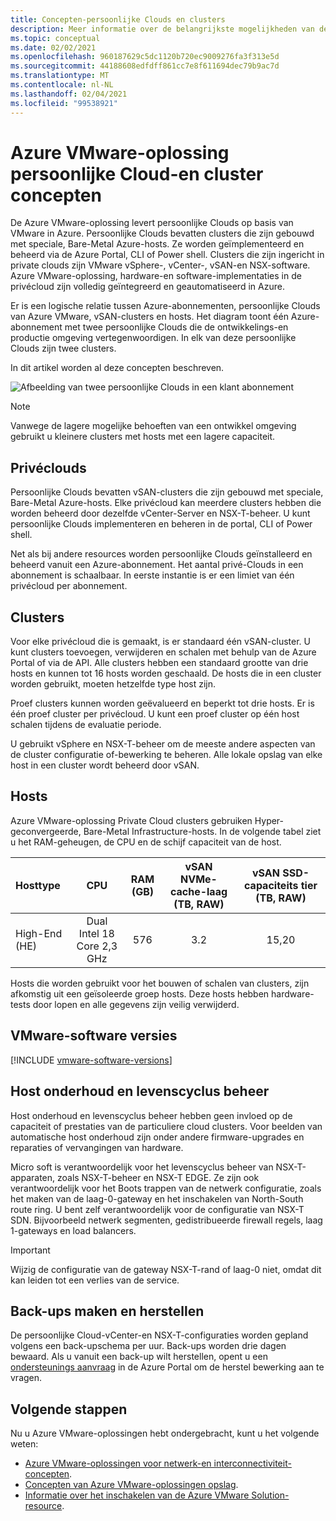 ```yaml
---
title: Concepten-persoonlijke Clouds en clusters
description: Meer informatie over de belangrijkste mogelijkheden van de Azure VMware-oplossing software-gedefinieerde data centers en vSphere-clusters.
ms.topic: conceptual
ms.date: 02/02/2021
ms.openlocfilehash: 960187629c5dc1120b720ec9009276fa3f313e5d
ms.sourcegitcommit: 44188608edfdff861cc7e8f611694dec79b9ac7d
ms.translationtype: MT
ms.contentlocale: nl-NL
ms.lasthandoff: 02/04/2021
ms.locfileid: "99538921"
---
```

#  <a name="azure-vmware-solution-private-cloud-and-cluster-concepts"></a>Azure VMware-oplossing persoonlijke Cloud-en cluster concepten

De Azure VMware-oplossing levert persoonlijke Clouds op basis van VMware in Azure. Persoonlijke Clouds bevatten clusters die zijn gebouwd met speciale, Bare-Metal Azure-hosts. Ze worden geïmplementeerd en beheerd via de Azure Portal, CLI of Power shell.  Clusters die zijn ingericht in private clouds zijn VMware vSphere-, vCenter-, vSAN-en NSX-software. Azure VMware-oplossing, hardware-en software-implementaties in de privécloud zijn volledig geïntegreerd en geautomatiseerd in Azure.

Er is een logische relatie tussen Azure-abonnementen, persoonlijke Clouds van Azure VMware, vSAN-clusters en hosts. Het diagram toont één Azure-abonnement met twee persoonlijke Clouds die de ontwikkelings-en productie omgeving vertegenwoordigen.  In elk van deze persoonlijke Clouds zijn twee clusters. 

In dit artikel worden al deze concepten beschreven.

![Afbeelding van twee persoonlijke Clouds in een klant abonnement](./media/hosts-clusters-private-clouds-final.png)

>[!NOTE]
>Vanwege de lagere mogelijke behoeften van een ontwikkel omgeving gebruikt u kleinere clusters met hosts met een lagere capaciteit. 

## <a name="private-clouds"></a>Privéclouds

Persoonlijke Clouds bevatten vSAN-clusters die zijn gebouwd met speciale, Bare-Metal Azure-hosts. Elke privécloud kan meerdere clusters hebben die worden beheerd door dezelfde vCenter-Server en NSX-T-beheer. U kunt persoonlijke Clouds implementeren en beheren in de portal, CLI of Power shell. 

Net als bij andere resources worden persoonlijke Clouds geïnstalleerd en beheerd vanuit een Azure-abonnement. Het aantal privé-Clouds in een abonnement is schaalbaar. In eerste instantie is er een limiet van één privécloud per abonnement.

## <a name="clusters"></a>Clusters
Voor elke privécloud die is gemaakt, is er standaard één vSAN-cluster. U kunt clusters toevoegen, verwijderen en schalen met behulp van de Azure Portal of via de API.  Alle clusters hebben een standaard grootte van drie hosts en kunnen tot 16 hosts worden geschaald.  De hosts die in een cluster worden gebruikt, moeten hetzelfde type host zijn.

Proef clusters kunnen worden geëvalueerd en beperkt tot drie hosts. Er is één proef cluster per privécloud. U kunt een proef cluster op één host schalen tijdens de evaluatie periode.

U gebruikt vSphere en NSX-T-beheer om de meeste andere aspecten van de cluster configuratie of-bewerking te beheren. Alle lokale opslag van elke host in een cluster wordt beheerd door vSAN.

## <a name="hosts"></a>Hosts

Azure VMware-oplossing Private Cloud clusters gebruiken Hyper-geconvergeerde, Bare-Metal Infrastructure-hosts. In de volgende tabel ziet u het RAM-geheugen, de CPU en de schijf capaciteit van de host. 

| Hosttype              |             CPU             |   RAM (GB)   |  vSAN NVMe-cache-laag (TB, RAW)  |  vSAN SSD-capaciteits tier (TB, RAW)  |
| :---                   |            :---:            |    :---:     |               :---:              |                :---:               |
| High-End (HE)          |  Dual Intel 18 Core 2,3 GHz  |     576      |                3.2               |                15,20               |

Hosts die worden gebruikt voor het bouwen of schalen van clusters, zijn afkomstig uit een geïsoleerde groep hosts. Deze hosts hebben hardware-tests door lopen en alle gegevens zijn veilig verwijderd. 

## <a name="vmware-software-versions"></a>VMware-software versies

[!INCLUDE [vmware-software-versions](includes/vmware-software-versions.md)]


## <a name="host-maintenance-and-lifecycle-management"></a>Host onderhoud en levenscyclus beheer

Host onderhoud en levenscyclus beheer hebben geen invloed op de capaciteit of prestaties van de particuliere cloud clusters.  Voor beelden van automatische host onderhoud zijn onder andere firmware-upgrades en reparaties of vervangingen van hardware.

Micro soft is verantwoordelijk voor het levenscyclus beheer van NSX-T-apparaten, zoals NSX-T-beheer en NSX-T EDGE. Ze zijn ook verantwoordelijk voor het Boots trappen van de netwerk configuratie, zoals het maken van de laag-0-gateway en het inschakelen van North-South route ring. U bent zelf verantwoordelijk voor de configuratie van NSX-T SDN. Bijvoorbeeld netwerk segmenten, gedistribueerde firewall regels, laag 1-gateways en load balancers.

> [!IMPORTANT]
> Wijzig de configuratie van de gateway NSX-T-rand of laag-0 niet, omdat dit kan leiden tot een verlies van de service.

## <a name="backup-and-restoration"></a>Back-ups maken en herstellen

De persoonlijke Cloud-vCenter-en NSX-T-configuraties worden gepland volgens een back-upschema per uur.  Back-ups worden drie dagen bewaard. Als u vanuit een back-up wilt herstellen, opent u een [ondersteunings aanvraag](https://rc.portal.azure.com/#create/Microsoft.Support) in de Azure Portal om de herstel bewerking aan te vragen.

## <a name="next-steps"></a>Volgende stappen

Nu u Azure VMware-oplossingen hebt ondergebracht, kunt u het volgende weten: 

- [Azure VMware-oplossingen voor netwerk-en interconnectiviteit-concepten](concepts-networking.md).
- [Concepten van Azure VMware-oplossingen opslag](concepts-storage.md).
- [Informatie over het inschakelen van de Azure VMware Solution-resource](enable-azure-vmware-solution.md).

<!-- LINKS - internal -->

<!-- LINKS - external-->
[VCSA versions]: https://kb.vmware.com/s/article/2143838
[ESXi versions]: https://kb.vmware.com/s/article/2143832
[vSAN versions]: https://kb.vmware.com/s/article/2150753

